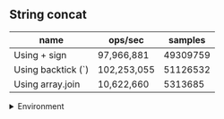 ## String concat

|name|ops/sec|samples|
|-|-|-|
|Using + sign|97,966,881|49309759|
|Using backtick (`)|102,253,055|51126532|
|Using array.join|10,622,660|5313685|


<details>
<summary>Environment</summary>

* __Machine:__ linux x64 | 4 vCPUs | 7.6GB Mem
* __Run:__ Tue May 06 2025 20:04:08 GMT+0000 (Coordinated Universal Time)
* __Node:__ `v20.19.1`
</details>

<!--
{"environment":{"platform":"linux","arch":"x64","cpus":4,"totalMemory":7.597835540771484},"benchmarks":[{"name":"Using + sign","samples":49309759,"opsSec":97966881.8347259},{"name":"Using backtick (`)","samples":51126532,"opsSec":102253055.41074334},{"name":"Using array.join","samples":5313685,"opsSec":10622660.953154145}]}-->
